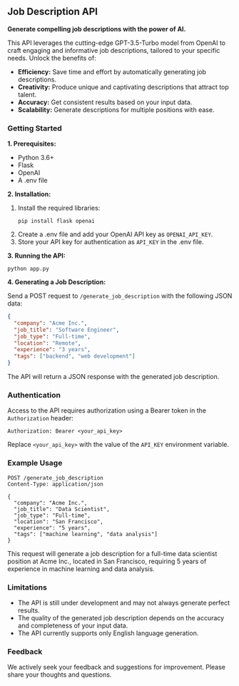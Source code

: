 ## Job Description API

**Generate compelling job descriptions with the power of AI.**

This API leverages the cutting-edge GPT-3.5-Turbo model from OpenAI to craft engaging and informative job descriptions, tailored to your specific needs. Unlock the benefits of:

* **Efficiency:** Save time and effort by automatically generating job descriptions.
* **Creativity:** Produce unique and captivating descriptions that attract top talent.
* **Accuracy:** Get consistent results based on your input data.
* **Scalability:** Generate descriptions for multiple positions with ease.

### Getting Started

**1. Prerequisites:**

* Python 3.6+
* Flask
* OpenAI
* A .env file

**2. Installation:**

1. Install the required libraries:
    ```
    pip install flask openai
    ```
2. Create a .env file and add your OpenAI API key as `OPENAI_API_KEY`.
3. Store your API key for authentication as `API_KEY` in the .env file.

**3. Running the API:**

```
python app.py
```

**4. Generating a Job Description:**

Send a POST request to `/generate_job_description` with the following JSON data:

```json
{
  "company": "Acme Inc.",
  "job_title": "Software Engineer",
  "job_type": "Full-time",
  "location": "Remote",
  "experience": "3 years",
  "tags": ["backend", "web development"]
}
```

The API will return a JSON response with the generated job description.

### Authentication

Access to the API requires authorization using a Bearer token in the `Authorization` header:

```
Authorization: Bearer <your_api_key>
```

Replace `<your_api_key>` with the value of the `API_KEY` environment variable.

### Example Usage

```
POST /generate_job_description
Content-Type: application/json

{
  "company": "Acme Inc.",
  "job_title": "Data Scientist",
  "job_type": "Full-time",
  "location": "San Francisco",
  "experience": "5 years",
  "tags": ["machine learning", "data analysis"]
}
```

This request will generate a job description for a full-time data scientist position at Acme Inc., located in San Francisco, requiring 5 years of experience in machine learning and data analysis.

### Limitations

* The API is still under development and may not always generate perfect results.
* The quality of the generated job description depends on the accuracy and completeness of your input data.
* The API currently supports only English language generation.

### Feedback

We actively seek your feedback and suggestions for improvement. Please share your thoughts and questions.



